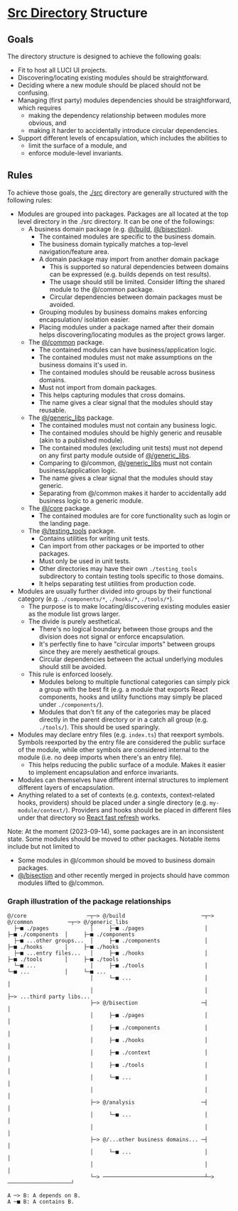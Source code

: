 # [Src Directory](../../src) Structure

## Goals

The directory structure is designed to achieve the following goals:

* Fit to host all LUCI UI projects.
* Discovering/locating existing modules should be straightforward.
* Deciding where a new module should be placed should not be confusing.
* Managing (first party) modules dependencies should be straightforward, which
  requires
  * making the dependency relationship between modules more obvious, and
  * making it harder to accidentally introduce circular dependencies.
* Support different levels of encapsulation, which includes the abilities to
  * limit the surface of a module, and
  * enforce module-level invariants.

## Rules

To achieve those goals, the [./src](../../src) directory are generally
structured with the following rules:

* Modules are grouped into packages. Packages are all located at the top level
  directory in the ./src directory. It can be one of the followings:
  * A business domain package (e.g. [@/build](../../src/build),
    [@/bisection](../../src/bisection)).
    * The contained modules are specific to the business domain.
    * The business domain typically matches a top-level navigation/feature
      area.
    * A domain package may import from another domain package
      * This is supported so natural dependencies between domains can be
        expressed (e.g. builds depends on test results).
      * The usage should still be limited. Consider lifting the shared module
        to the @/common package.
      * Circular dependencies between domain packages must be avoided.
    * Grouping modules by business domains makes enforcing encapsulation/
      isolation easier.
    * Placing modules under a package named after their domain helps
      discovering/locating modules as the project grows larger.
  * The [@/common](../../src/common) package.
    * The contained modules can have business/application logic.
    * The contained modules must not make assumptions on the business domains
      it's used in.
    * The contained modules should be reusable across business domains.
    * Must not import from domain packages.
    * This helps capturing modules that cross domains.
    * The name gives a clear signal that the modules should stay reusable.
  * The [@/generic_libs](../../src/generic_libs) package.
    * The contained modules must not contain any business logic.
    * The contained modules should be highly generic and reusable (akin to a
      published module).
    * The contained modules (excluding unit tests) must not depend on any first
      party module outside of [@/generic_libs](../../src/generic_libs).
    * Comparing to @/common, [@/generic_libs](../../src/generic_libs) must not
      contain business/application logic.
    * The name gives a clear signal that the modules should stay generic.
    * Separating from @/common makes it harder to accidentally
      add business logic to a generic module.
  * The [@/core](../../src/core) package.
    * The contained modules are for core functionality such as login or
      the landing page.
  * The [@/testing_tools](../../src/testing_tools) package.
    * Contains utilities for writing unit tests.
    * Can import from other packages or be imported to other packages.
    * Must only be used in unit tests.
    * Other directories may have their own `./testing_tools` subdirectory to
      contain testing tools specific to those domains.
    * It helps separating test utilities from production code.
* Modules are usually further divided into groups by their functional category
  (e.g. `./components/*`, `./hooks/*`, `./tools/*`).
  * The purpose is to make locating/discovering existing modules easier as the
    module list grows larger.
  * The divide is purely aesthetical.
    * There's no logical boundary between those groups and the division does
      not signal or enforce encapsulation.
    * It's perfectly fine to have "circular imports" between groups since they
      are merely aesthetical groups.
    * Circular dependencies between the actual underlying modules should still
      be avoided.
  * This rule is enforced loosely.
    * Modules belong to multiple functional categories can simply pick a group
      with the best fit (e.g. a module that exports React components, hooks and
      utility functions may simply be placed under `./components/`).
    * Modules that don't fit any of the categories may be placed directly in
      the parent directory or in a catch all group (e.g. `./tools/`). This
      should be used sparingly.
* Modules may declare entry files (e.g. `index.ts`) that reexport symbols.
  Symbols reexported by the entry file are considered the public surface of the
  module, while other symbols are considered internal to the module (i.e. no
  deep imports when there's an entry file).
  * This helps reducing the public surface of a module. Makes it easier to
    implement encapsulation and enforce invariants.
* Modules can themselves have different internal structures to implement
  different layers of encapsulation.
* Anything related to a set of contexts (e.g. contexts, context-related hooks,
  providers) should be placed under a single directory (e.g.
  `my-module/context/`). Providers and hooks should be placed in different
  files under that directory so
  [React fast refresh](https://reactnative.dev/docs/fast-refresh#how-it-works)
  works.

Note: At the moment (2023-09-14), some packages are in an inconsistent state.
Some modules should be moved to other packages. Notable items include but not
limited to

* Some modules in @/common should be moved to business domain packages.
* [@/bisection](../../src/bisection) and other recently merged in projects
   should have common modules lifted to @/common.

### Graph illustration of the package relationships

```ascii
@/core                   ─┬─> @/build                        ─┬─> @/common           ─┬─> @/generic_libs
  ├─■ ./pages             │     ├─■ ./pages                   │     ├─■ ./components  │     ├─■ ./components
  ├─■ ...other groups...  │     ├─■ ./components              │     ├─■ ./hooks       │     ├─■ ./hooks
  ├─■ ...entry files...   │     ├─■ ./hooks                   │     ├─■ ./tools       │     ├─■ ./tools
  └─■ ...                 │     ├─■ ./tools                   │     └─■ ...           │     └─■ ...
                          │     └─■ ...                       │                       │
                          │                                   │                       ├─> ...third party libs...
                          ├─> @/bisection                    ─┤                       │
                          │     ├─■ ./pages                   │                       │
                          │     ├─■ ./components              │                       │
                          │     ├─■ ./hooks                   │                       │
                          │     ├─■ ./context                 │                       │
                          │     ├─■ ./tools                   │                       │
                          │     └─■ ...                       │                       │
                          │                                   │                       │
                          ├─> @/analysis                     ─┤                       │
                          │     └─■ ...                       │                       │
                          │                                   │                       │
                          ├─> @/...other business domains... ─┤                       │
                          │     └─■ ...                       │                       │
                          │                                   │                       │
                          └─> ────────────────────────────────┴─> ────────────────────┘

A ─> B: A depends on B.
A ─■ B: A contains B.
```
